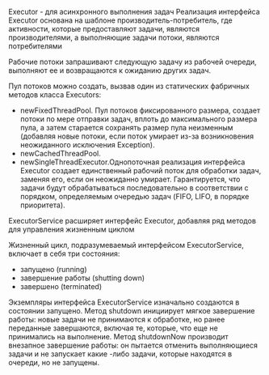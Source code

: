 Executor - для асинхронного выполнения задач
Реализация интерфейса Executor основана на шаблоне производитель-потребитель, где активности, 
которые предоставляют задачи, являются производителями, а выполняющие задачи потоки, являются потребителями

Рабочие потоки запрашивают следующую задачу из рабочей очереди, выполняют ее и возвращаются к ожиданию других задач.

Пул потоков можно создать, вызвав один из статических фабричных методов класса Executors:
- newFixedThreadPool. Пул потоков фиксированного размера, создает потоки по мере отправки задач, 
вплоть до максимального размера пула, а затем старается сохранять размер пула неизменным 
(добавляя новые потоки, если поток умирает из-за возникновения неожиданного исключения Exception).
- newCachedThreadPool. 
- newSingleThreadExecutor.Однопоточная реализация интерфейса Executor создает единственный рабочий поток для обработки задач, 
заменяя его, если он неожиданно умирает. Гарантируется, что задачи будут обрабатываться последовательно в соответствии с 
порядком, определяемым очередью задач (FIFO, LIFO, в порядке приоритета).

ExecutorService расширяет интерфейс Executor, добавляя ряд методов для управления жизненным циклом

Жизненный цикл, подразумеваемый интерфейсом ExecutorService, включает в себя три состояния: 
- запущено (running)
- завершение работы (shutting down)
- завершено (terminated)

Экземпляры интерфейса ExecutorService изначально создаются в состоянии запущено. 
Метод shutdown инициирует мягкое завершение работы: новые задачи не принимаются к обработке, но ранее переданные завершаются, включая те, которые, что еще не принимались на выполнение.
Метод shutdownNow производит внезапное завершение работы: он пытается отменить выполняющиеся задачи и не запускает какие -либо задачи, которые находятся в очереди, но не запущены.


